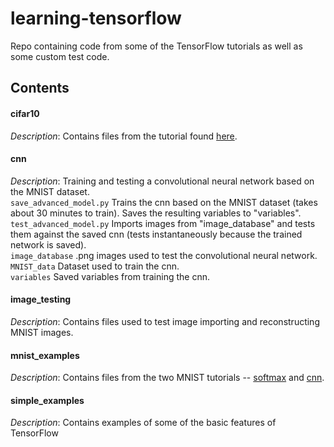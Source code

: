 # learning-tensorflow

Repo containing code from some of the TensorFlow tutorials as well as some custom test code.

## Contents 

#### cifar10
*Description*: Contains files from the tutorial found [here](https://www.tensorflow.org/tutorials/deep_cnn#cifar-10_model).

#### cnn  
*Description*: Training and testing a convolutional neural network based on the MNIST dataset.  
`save_advanced_model.py` Trains the cnn based on the MNIST dataset (takes about 30 minutes to train). Saves the resulting variables to "variables".  
`test_advanced_model.py` Imports images from "image_database" and tests them against the saved cnn (tests instantaneously because the trained network is saved).  
`image_database` .png images used to test the convolutional neural network.
`MNIST_data` Dataset used to train the cnn.  
`variables` Saved variables from training the cnn.  

#### image_testing  
*Description*: Contains files used to test image importing and reconstructing MNIST images.

#### mnist_examples  
*Description*: Contains files from the two MNIST tutorials -- [softmax](https://www.tensorflow.org/get_started/mnist/beginners) and [cnn](https://www.tensorflow.org/get_started/mnist/pros).

#### simple_examples
*Description*: Contains examples of some of the basic features of TensorFlow
